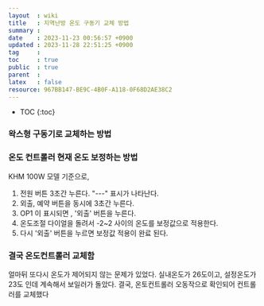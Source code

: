 ```yaml
---
layout  : wiki
title   : 지역난방 온도 구동기 교체 방법
summary : 
date    : 2023-11-23 00:56:57 +0900
updated : 2023-11-28 22:51:25 +0900
tag     : 
toc     : true
public  : true
parent  : 
latex   : false
resource: 967BB147-BE9C-4B0F-A118-0F68D2AE38C2
---
```

* TOC
{:toc}

### 왁스형 구동기로 교체하는 방법

### 온도 컨트롤러 현재 온도 보정하는 방법
KHM 100W 모델 기준으로, 
1. 전원 버튼 3초간 누른다. "---" 표시가 나타난다.
2. 외출, 예약 버튼을 동시에 3초간 누른다.
3. OP1 이 표시되면 , '외출' 버튼을 누른다.
4. 온도조절 다이얼을 돌려서 -2~2 사이의 온도를 보정값으로 적용한다.
5. 다시 '외출' 버튼을 누르면 보정값 적용이 완료 된다.

### 결국 온도컨트롤러 교체함
얼마뒤 또다시 온도가 제어되지 않는 문제가 있었다.
실내온도가 26도이고, 설정온도가 23도 인데 계속해서 보일러가 돌았다.
결국, 온토컨트롤러 오동작으로 확인되어 컨트롤러를 교체했다
